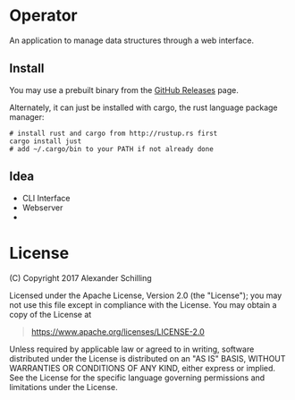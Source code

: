 # Operator

An application to manage data structures through a web interface.


## Install

You may use a prebuilt binary from the
[GitHub Releases](https://github.com/alinex/rust-operator/releases) page.

Alternately, it can just be installed with cargo, the rust language package manager:

    # install rust and cargo from http://rustup.rs first
    cargo install just
    # add ~/.cargo/bin to your PATH if not already done


## Idea

- CLI Interface
- Webserver
-



# License

(C) Copyright 2017 Alexander Schilling

Licensed under the Apache License, Version 2.0 (the "License");
you may not use this file except in compliance with the License.
You may obtain a copy of the License at

>  <https://www.apache.org/licenses/LICENSE-2.0>

Unless required by applicable law or agreed to in writing, software
distributed under the License is distributed on an "AS IS" BASIS,
WITHOUT WARRANTIES OR CONDITIONS OF ANY KIND, either express or implied.
See the License for the specific language governing permissions and
limitations under the License.
